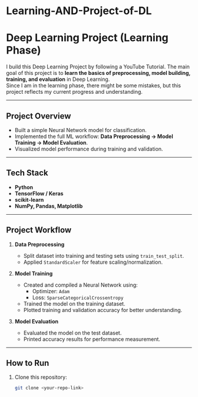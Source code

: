 # Learning-AND-Project-of-DL
# Deep Learning Project (Learning Phase)

I build this Deep Learning Project by following a YouTube Tutorial.
The main goal of this project is to **learn the basics of preprocessing, model building, training, and evaluation** in Deep Learning.  
Since I am in the learning phase, there might be some mistakes, but this project reflects my current progress and understanding.

---

## Project Overview
- Built a simple Neural Network model for classification.
- Implemented the full ML workflow: **Data Preprocessing → Model Training → Model Evaluation**.
- Visualized model performance during training and validation.

---

## Tech Stack
- **Python**
- **TensorFlow / Keras**
- **scikit-learn**
- **NumPy, Pandas, Matplotlib**

---

## Project Workflow
1. **Data Preprocessing**
   - Split dataset into training and testing sets using `train_test_split`.
   - Applied `StandardScaler` for feature scaling/normalization.

2. **Model Training**
   - Created and compiled a Neural Network using:
     - Optimizer: `Adam`
     - Loss: `SparseCategoricalCrossentropy`
   - Trained the model on the training dataset.
   - Plotted training and validation accuracy for better understanding.

3. **Model Evaluation**
   - Evaluated the model on the test dataset.
   - Printed accuracy results for performance measurement.

---

## How to Run
1. Clone this repository:
   ```bash
   git clone <your-repo-link>
